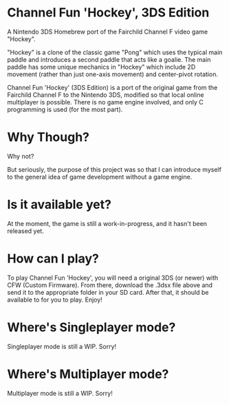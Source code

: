 # Channel Fun 'Hockey', 3DS Edition
A Nintendo 3DS Homebrew port of the Fairchild Channel F video game "Hockey".

"Hockey" is a clone of the classic game "Pong" which uses the typical main paddle and introduces a second paddle that acts like a goalie. The main paddle has some unique mechanics in "Hockey" which include 2D movement (rather than just one-axis movement) and center-pivot rotation.

Channel Fun 'Hockey' (3DS Edition) is a port of the original game from the Fairchild Channel F to the Nintendo 3DS, modified so that local online multiplayer is possible. There is no game engine involved, and only C programming is used (for the most part).

# Why Though?
Why not?

But seriously, the purpose of this project was so that I can introduce myself to the general idea of game development without a game engine.

# Is it available yet?
At the moment, the game is still a work-in-progress, and it hasn't been released yet.

# How can I play?
To play Channel Fun 'Hockey', you will need a original 3DS (or newer) with CFW (Custom Firmware). From there, download the .3dsx file above and send it to the appropriate folder in your SD card. After that, it should be available to for you to play. Enjoy!

# Where's Singleplayer mode?
Singleplayer mode is still a WIP. Sorry!

# Where's Multiplayer mode?
Multiplayer mode is still a WIP. Sorry!
